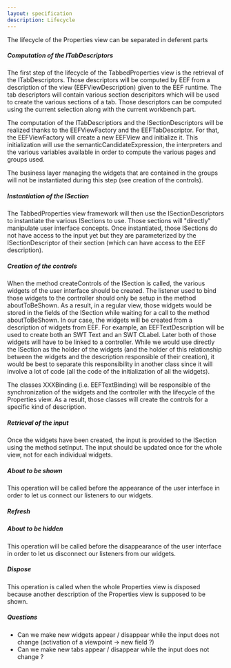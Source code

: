```yaml
---
layout: specification
description: Lifecycle
---
```

The lifecycle of the Properties view can be separated in deferent parts

##### Computation of the ITabDescriptors

The first step of the lifecycle of the TabbedProperties view is the retrieval of the ITabDescriptors. Those descriptors will be computed by EEF from a description of the view (EEFViewDescription) given to the EEF runtime. The tab descriptors will contain various section descripitors which will be used to create the various sections of a tab. Those descriptors can be computed using the current selection along with the current workbench part.

The computation of the ITabDescriptiors and the ISectionDescriptors will be realized thanks to the EEFViewFactory and the EEFTabDescriptor. For that, the EEFViewFactory will create a new EEFView and initialize it. This initialization will use the semanticCandidateExpression, the interpreters and the various variables available in order to compute the various pages and groups used. 

The business layer managing the widgets that are contained in the groups will not be instantiated during this step (see creation of the controls).

##### Instantiation of the ISection

The TabbedProperties view framework will then use the ISectionDescriptors to instantiate the various ISections to use. Those sections will "directly" manipulate user interface concepts. Once instantiated, those ISections do not have access to the input yet but they are parameterized by the ISectionDescriptor of their section (which can have access to the EEF description).

##### Creation of the controls

When the method createControls of the ISection is called, the various widgets of the user interface should be created. The listener used to bind those widgets to the controller should only be setup in the method aboutToBeShown. As a result, in a regular view, those widgets would be stored in the fields of the ISection while waiting for a call to the method aboutToBeShown. In our case, the widgets will be created from a description of widgets from EEF. For example, an EEFTextDescription will be used to create both an SWT Text and an SWT CLabel. Later both of those widgets will have to be linked to a controller. While we would use directly the ISection as the holder of the widgets (and the holder of this relationship between the widgets and the description responsible of their creation), it would be best to separate this responsibility in another class since it will involve a lot of code (all the code of the initialization of all the widgets).

The classes XXXBinding (i.e. EEFTextBinding) will be responsible of the synchronization of the widgets and the controller with the lifecycle of the Properties view. As a result, those classes will create the controls for a specific kind of description.

##### Retrieval of the input

Once the widgets have been created, the input is provided to the ISection using the method setInput. The input should be updated once for the whole view, not for each individual widgets.

##### About to be shown

This operation will be called before the appearance of the user interface in order to let us connect our listeners to our widgets.

##### Refresh

##### About to be hidden

This operation will be called before the disappearance of the user interface in order to let us disconnect our listeners from our widgets.

##### Dispose

This operation is called when the whole Properties view is disposed because another description of the Properties view is supposed to be shown.

##### Questions

- Can we make new widgets appear / disappear while the input does not change (activation of a viewpoint -> new field ?)
- Can we make new tabs appear / disappear while the input does not change ?
